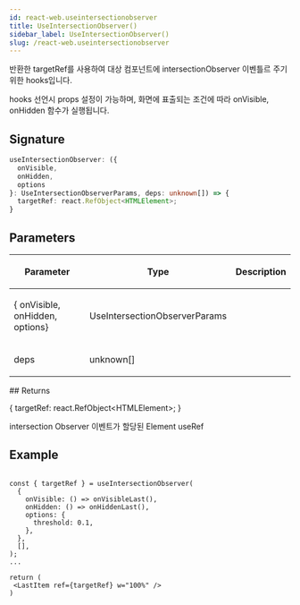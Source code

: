 ```yaml
---
id: react-web.useintersectionobserver
title: UseIntersectionObserver()
sidebar_label: UseIntersectionObserver()
slug: /react-web.useintersectionobserver
---
```






반환한 targetRef를 사용하여 대상 컴포넌트에 intersectionObserver 이벤틀르 주기 위한 hooks입니다.

hooks 선언시 props 설정이 가능하며, 화면에 표출되는 조건에 따라 onVisible, onHidden 함수가 실행됩니다.

## Signature

```typescript
useIntersectionObserver: ({
  onVisible,
  onHidden,
  options
}: UseIntersectionObserverParams, deps: unknown[]) => {
  targetRef: react.RefObject<HTMLElement>;
}
```

## Parameters

<table><thead><tr><th>

Parameter


</th><th>

Type


</th><th>

Description


</th></tr></thead>
<tbody><tr><td>

\{ onVisible, onHidden, options\}


</td><td>

UseIntersectionObserverParams


</td><td>


</td></tr>
<tr><td>

deps


</td><td>

unknown[]


</td><td>


</td></tr>
</tbody></table>
## Returns

\{ targetRef: react.RefObject&lt;HTMLElement&gt;; \}

intersection Observer 이벤트가 할당된 Element useRef

## Example


```tsx

const { targetRef } = useIntersectionObserver(
  {
    onVisible: () => onVisibleLast(),
    onHidden: () => onHiddenLast(),
    options: {
      threshold: 0.1,
    },
  },
  [],
);
...

return (
 <LastItem ref={targetRef} w="100%" />
)

```

